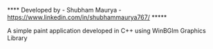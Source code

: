 **** Developed by - Shubham Maurya - https://www.linkedin.com/in/shubhammaurya767/ *****

A simple paint application developed in C++ using WinBGIm Graphics Library 
